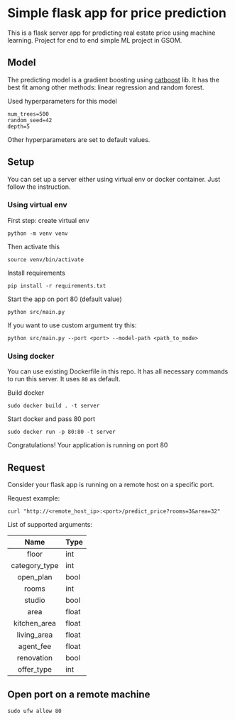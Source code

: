 # Simple flask app for price prediction
This is a flask server app for predicting real estate
price using machine learning. Project for end to end simple ML project in GSOM.

## Model
The predicting model is a gradient boosting using [catboost](https://catboost.ai/) 
lib. It has the best fit among other methods: linear regression and random forest.

Used hyperparameters for this model
```
num_trees=500
random_seed=42
depth=5
```

Other hyperparameters are set to default values.

## Setup

You can set up a server either using virtual env or docker container. 
Just follow the instruction.

### Using virtual env

First step: create virtual env

```
python -m venv venv
```

Then activate this 

```
source venv/bin/activate
```

Install requirements

```
pip install -r requirements.txt
```

Start the app on port 80 (default value)

```
python src/main.py
```

If you want to use custom argument try this:

```
python src/main.py --port <port> --model-path <path_to_mode>
```

###  Using docker

You can use existing Dockerfile in this repo. 
It has all necessary commands to run this server. It uses `80` as default.

Build docker

```angular2html
sudo docker build . -t server
```

Start docker and pass 80 port

```angular2html
sudo docker run -p 80:80 -t server
```

Congratulations! Your application is running on port 80

## Request

Consider your flask app is running on a remote host on a specific port.

Request example:

```
curl "http://<remote_host_ip>:<port>/predict_price?rooms=3&area=32"
```

List of supported arguments: 

|      Name     | Type  |
|:-------------:|-------|
| floor         | int   |
| category_type | int   |
| open_plan     | bool  |
| rooms         | int   |
| studio        | bool  |
| area          | float |
| kitchen_area  | float |
| living_area   | float |
| agent_fee     | float |
| renovation    | bool  |
| offer_type    | int   |

## Open port on a remote machine

```angular2html
sudo ufw allow 80
```
